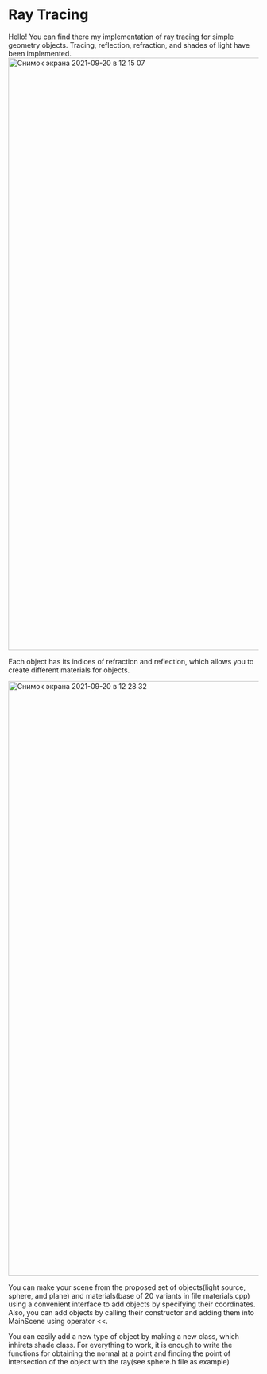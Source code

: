 #  Ray Tracing

Hello! You can find there my implementation of ray tracing for simple geometry objects. Tracing, reflection, refraction, and shades of light have been implemented. 
<img width="1193" alt="Снимок экрана 2021-09-20 в 12 15 07" src="https://user-images.githubusercontent.com/77232884/134067103-0ef6e974-4448-480d-b166-6266b7b03f33.png">


Each object has its indices of refraction and reflection, which allows you to create different materials for objects.

<img width="1198" alt="Снимок экрана 2021-09-20 в 12 28 32" src="https://user-images.githubusercontent.com/77232884/134067242-cfc98ad0-d27e-4165-8fda-8279be46545f.png">

You can make your scene from the proposed set of objects(light source, sphere, and plane) and materials(base of 20 variants in file materials.cpp) using a convenient interface to add objects by specifying their coordinates. Also, you can add objects by calling their constructor and adding them into MainScene using operator <<.

You can easily add a new type of object by making a new class, which inhirets shade class. For everything to work, it is enough to write the functions for obtaining the normal at a point and finding the point of intersection of the object with the ray(see sphere.h file as example)
